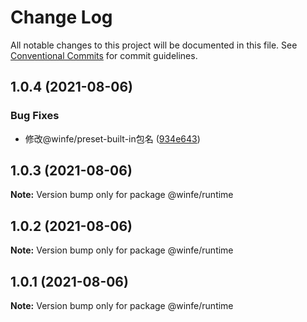 # Change Log

All notable changes to this project will be documented in this file.
See [Conventional Commits](https://conventionalcommits.org) for commit guidelines.

## 1.0.4 (2021-08-06)


### Bug Fixes

* 修改@winfe/preset-built-in包名 ([934e643](https://github.com/umijs/umi/commit/934e643612452f198fa4d78ef2929250ac93ae5e))





## 1.0.3 (2021-08-06)

**Note:** Version bump only for package @winfe/runtime





## 1.0.2 (2021-08-06)

**Note:** Version bump only for package @winfe/runtime





## 1.0.1 (2021-08-06)

**Note:** Version bump only for package @winfe/runtime
